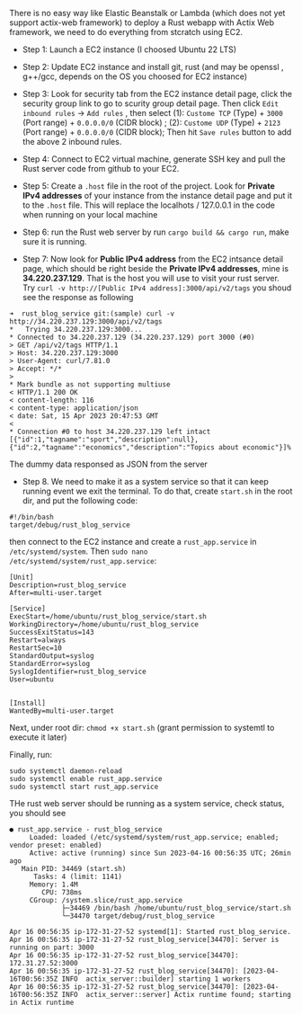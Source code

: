 
There is no easy way like Elastic Beanstalk or Lambda (which does not yet support actix-web framework) to deploy a Rust webapp with Actix Web framework, we need to do everything from stcratch using EC2.

- Step 1: Launch a EC2 instance (I choosed Ubuntu 22 LTS)

- Step 2: Update EC2 instance and install git, rust (and may be openssl , g++/gcc, depends on the OS you choosed for EC2 instance)

- Step 3: Look for security tab from the EC2 instance detail page, click the security group link to go to scurity group detail page. Then click `Edit inbound rules` -> `Add rules` , then select (1): `Custome TCP` (Type) + `3000` (Port range) + `0.0.0.0/0` (CIDR block) ; (2): `Custome UDP` (Type) + `2123` (Port range) + `0.0.0.0/0` (CIDR block); Then hit `Save rules` button to add the above 2 inbound rules.

- Step 4: Connect to EC2 virtual machine, generate SSH key and pull the Rust server code from github to your EC2.

- Step 5: Create a `.host` file in the root of the project. Look for **Private IPv4 addresses** of your instance from the instance detail page and put it to the `.host` file. This will replace the localhots / 127.0.0.1 in the code when running on your local machine

- Step 6: run the Rust web server by run `cargo build && cargo run`, make sure it is running.

- Step 7: Now look for **Public IPv4 address** from the EC2 intsance detail page, which should be right beside the **Private IPv4 addresses**, mine is **34.220.237.129**. That is the host you will use to visit your rust server. Try `curl -v http://[Public IPv4 address]:3000/api/v2/tags` you shoud see the response as following

```
➜  rust_blog_service git:(sample) curl -v http://34.220.237.129:3000/api/v2/tags  
*   Trying 34.220.237.129:3000...
* Connected to 34.220.237.129 (34.220.237.129) port 3000 (#0)
> GET /api/v2/tags HTTP/1.1
> Host: 34.220.237.129:3000
> User-Agent: curl/7.81.0
> Accept: */*
> 
* Mark bundle as not supporting multiuse
< HTTP/1.1 200 OK
< content-length: 116
< content-type: application/json
< date: Sat, 15 Apr 2023 20:47:53 GMT
< 
* Connection #0 to host 34.220.237.129 left intact
[{"id":1,"tagname":"sport","description":null},{"id":2,"tagname":"economics","description":"Topics about economic"}]%     
```

The dummy data responsed as JSON from the server

- Step 8. We need to make it as a system service so that it can keep running event we exit the terminal. To do that, create `start.sh` in the root dir, and put the following code:

```
#!/bin/bash
target/debug/rust_blog_service
```
 then connect to the EC2 instance and create a `rust_app.service` in `/etc/systemd/system`. Then `sudo nano /etc/systemd/system/rust_app.service`:

```
[Unit]
Description=rust_blog_service
After=multi-user.target

[Service]
ExecStart=/home/ubuntu/rust_blog_service/start.sh
WorkingDirectory=/home/ubuntu/rust_blog_service
SuccessExitStatus=143
Restart=always
RestartSec=10
StandardOutput=syslog
StandardError=syslog
SyslogIdentifier=rust_blog_service
User=ubuntu


[Install]
WantedBy=multi-user.target
```

Next, under root dir: `chmod +x start.sh` (grant permission to systemtl to execute it later)

Finally, run:

```
sudo systemctl daemon-reload
sudo systemctl enable rust_app.service
sudo systemctl start rust_app.service
```

THe rust web server should be running as a system service, check status, you should see

```
● rust_app.service - rust_blog_service
     Loaded: loaded (/etc/systemd/system/rust_app.service; enabled; vendor preset: enabled)
     Active: active (running) since Sun 2023-04-16 00:56:35 UTC; 26min ago
   Main PID: 34469 (start.sh)
      Tasks: 4 (limit: 1141)
     Memory: 1.4M
        CPU: 738ms
     CGroup: /system.slice/rust_app.service
             ├─34469 /bin/bash /home/ubuntu/rust_blog_service/start.sh
             └─34470 target/debug/rust_blog_service

Apr 16 00:56:35 ip-172-31-27-52 systemd[1]: Started rust_blog_service.
Apr 16 00:56:35 ip-172-31-27-52 rust_blog_service[34470]: Server is running on part: 3000
Apr 16 00:56:35 ip-172-31-27-52 rust_blog_service[34470]: 172.31.27.52:3000
Apr 16 00:56:35 ip-172-31-27-52 rust_blog_service[34470]: [2023-04-16T00:56:35Z INFO  actix_server::builder] starting 1 workers
Apr 16 00:56:35 ip-172-31-27-52 rust_blog_service[34470]: [2023-04-16T00:56:35Z INFO  actix_server::server] Actix runtime found; starting in Actix runtime

```
